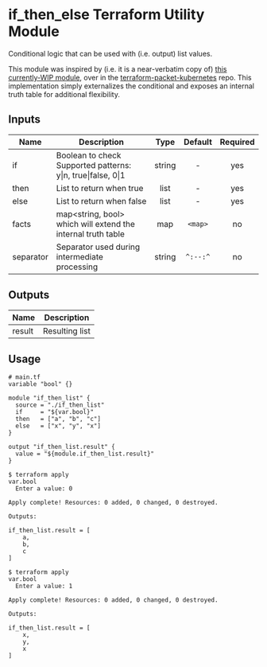 if_then_else Terraform Utility Module
=====================================

Conditional logic that can be used with (i.e. output) list values.

This module was inspired by (i.e. it is a near-verbatim copy of) [this currently-WIP module](https://github.com/cloudnativelabs/terraform-packet-kubernetes/tree/provider-agnostic-reorg/if_then_list), over in the [terraform-packet-kubernetes](https://github.com/cloudnativelabs/terraform-packet-kubernetes) repo.
This implementation simply externalizes the conditional and exposes an internal truth table for additional flexibility.

## Inputs

| Name | Description | Type | Default | Required |
|------|-------------|:----:|:-----:|:-----:|
| if | Boolean to check<br>Supported patterns: y\|n, true\|false, 0\|1 | string | - | yes |
| then | List to return when true | list | - | yes |
| else | List to return when false | list | - | yes |
| facts | map<string, bool> which will extend the internal truth table | map | `<map>` | no |
| separator | Separator used during intermediate processing | string | `^:--:^` | no |

## Outputs

| Name | Description |
|------|-------------|
| result | Resulting list |

## Usage

```hcl
# main.tf
variable "bool" {}

module "if_then_list" {
  source = "./if_then_list"
  if     = "${var.bool}"
  then   = ["a", "b", "c"]
  else   = ["x", "y", "x"]
}

output "if_then_list.result" {
  value = "${module.if_then_list.result}"
}
```

```hcl
$ terraform apply
var.bool
  Enter a value: 0

Apply complete! Resources: 0 added, 0 changed, 0 destroyed.

Outputs:

if_then_list.result = [
    a,
    b,
    c
]
```

```hcl
$ terraform apply
var.bool
  Enter a value: 1

Apply complete! Resources: 0 added, 0 changed, 0 destroyed.

Outputs:

if_then_list.result = [
    x,
    y,
    x
]
```
